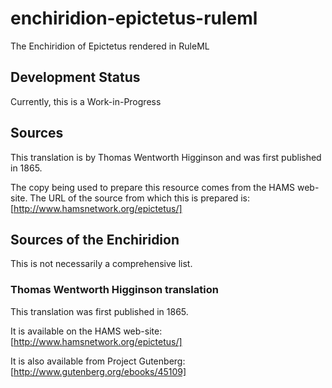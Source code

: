 # enchiridion-epictetus-ruleml
The Enchiridion of Epictetus rendered in RuleML

## Development Status
Currently, this is a Work-in-Progress

## Sources
This translation is by Thomas Wentworth Higginson and was first published
in 1865.

The copy being used to prepare this resource comes from the HAMS web-site.
The URL of the source from which this is prepared is: [http://www.hamsnetwork.org/epictetus/]

## Sources of the Enchiridion
This is not necessarily a comprehensive list.

### Thomas Wentworth Higginson translation
This translation was first published in 1865.

It is available on the HAMS web-site: [http://www.hamsnetwork.org/epictetus/]

It is also available from Project Gutenberg: [http://www.gutenberg.org/ebooks/45109]
